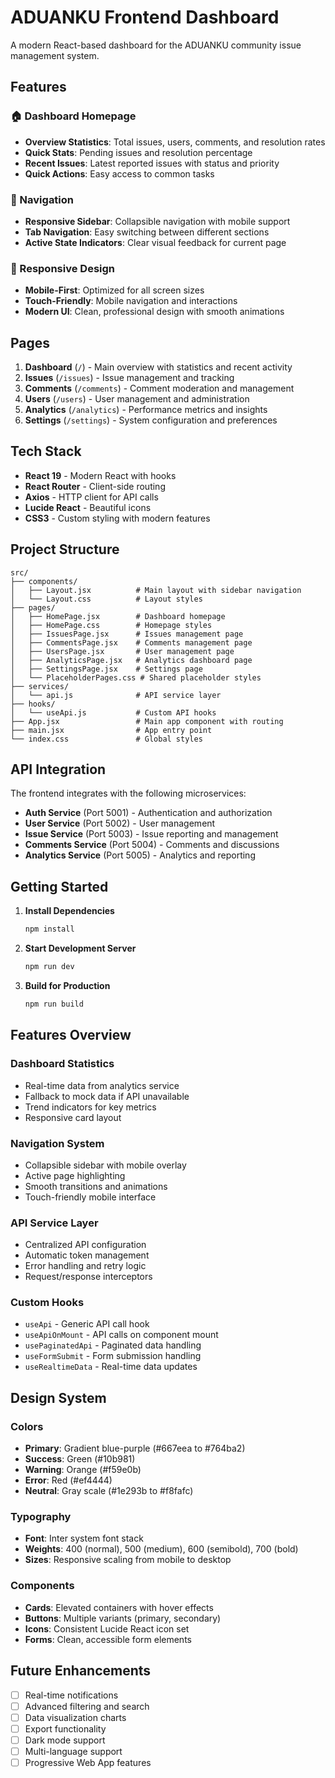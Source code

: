 # ADUANKU Frontend Dashboard

A modern React-based dashboard for the ADUANKU community issue management system.

## Features

### 🏠 Dashboard Homepage
- **Overview Statistics**: Total issues, users, comments, and resolution rates
- **Quick Stats**: Pending issues and resolution percentage
- **Recent Issues**: Latest reported issues with status and priority
- **Quick Actions**: Easy access to common tasks

### 🧭 Navigation
- **Responsive Sidebar**: Collapsible navigation with mobile support
- **Tab Navigation**: Easy switching between different sections
- **Active State Indicators**: Clear visual feedback for current page

### 📱 Responsive Design
- **Mobile-First**: Optimized for all screen sizes
- **Touch-Friendly**: Mobile navigation and interactions
- **Modern UI**: Clean, professional design with smooth animations

## Pages

1. **Dashboard** (`/`) - Main overview with statistics and recent activity
2. **Issues** (`/issues`) - Issue management and tracking
3. **Comments** (`/comments`) - Comment moderation and management
4. **Users** (`/users`) - User management and administration
5. **Analytics** (`/analytics`) - Performance metrics and insights
6. **Settings** (`/settings`) - System configuration and preferences

## Tech Stack

- **React 19** - Modern React with hooks
- **React Router** - Client-side routing
- **Axios** - HTTP client for API calls
- **Lucide React** - Beautiful icons
- **CSS3** - Custom styling with modern features

## Project Structure

```
src/
├── components/
│   ├── Layout.jsx          # Main layout with sidebar navigation
│   └── Layout.css          # Layout styles
├── pages/
│   ├── HomePage.jsx        # Dashboard homepage
│   ├── HomePage.css        # Homepage styles
│   ├── IssuesPage.jsx      # Issues management page
│   ├── CommentsPage.jsx    # Comments management page
│   ├── UsersPage.jsx       # User management page
│   ├── AnalyticsPage.jsx   # Analytics dashboard page
│   ├── SettingsPage.jsx    # Settings page
│   └── PlaceholderPages.css # Shared placeholder styles
├── services/
│   └── api.js              # API service layer
├── hooks/
│   └── useApi.js           # Custom API hooks
├── App.jsx                 # Main app component with routing
├── main.jsx                # App entry point
└── index.css               # Global styles
```

## API Integration

The frontend integrates with the following microservices:

- **Auth Service** (Port 5001) - Authentication and authorization
- **User Service** (Port 5002) - User management
- **Issue Service** (Port 5003) - Issue reporting and management
- **Comments Service** (Port 5004) - Comments and discussions
- **Analytics Service** (Port 5005) - Analytics and reporting

## Getting Started

1. **Install Dependencies**
   ```bash
   npm install
   ```

2. **Start Development Server**
   ```bash
   npm run dev
   ```

3. **Build for Production**
   ```bash
   npm run build
   ```

## Features Overview

### Dashboard Statistics
- Real-time data from analytics service
- Fallback to mock data if API unavailable
- Trend indicators for key metrics
- Responsive card layout

### Navigation System
- Collapsible sidebar with mobile overlay
- Active page highlighting
- Smooth transitions and animations
- Touch-friendly mobile interface

### API Service Layer
- Centralized API configuration
- Automatic token management
- Error handling and retry logic
- Request/response interceptors

### Custom Hooks
- `useApi` - Generic API call hook
- `useApiOnMount` - API calls on component mount
- `usePaginatedApi` - Paginated data handling
- `useFormSubmit` - Form submission handling
- `useRealtimeData` - Real-time data updates

## Design System

### Colors
- **Primary**: Gradient blue-purple (#667eea to #764ba2)
- **Success**: Green (#10b981)
- **Warning**: Orange (#f59e0b)
- **Error**: Red (#ef4444)
- **Neutral**: Gray scale (#1e293b to #f8fafc)

### Typography
- **Font**: Inter system font stack
- **Weights**: 400 (normal), 500 (medium), 600 (semibold), 700 (bold)
- **Sizes**: Responsive scaling from mobile to desktop

### Components
- **Cards**: Elevated containers with hover effects
- **Buttons**: Multiple variants (primary, secondary)
- **Icons**: Consistent Lucide React icon set
- **Forms**: Clean, accessible form elements

## Future Enhancements

- [ ] Real-time notifications
- [ ] Advanced filtering and search
- [ ] Data visualization charts
- [ ] Export functionality
- [ ] Dark mode support
- [ ] Multi-language support
- [ ] Progressive Web App features